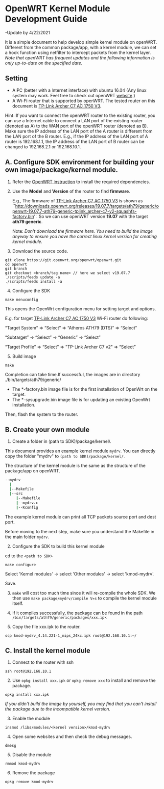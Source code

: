 # OpenWRT Kernel Module Development Guide
-Update by 4/22/2021

It is a simple document to help develop simple kernel module on openWRT. Different from the common package/app, with a kernel module, we can set a hook function using netfilter to intercept packets from the kernel layer. *Note that openWRT has frequent updates and the following information is only up-to-date on the specified date.* 

## Setting 
* A PC (better with a Internet interface) with ubuntu 16.04 (Any linux system may work. Feel free to check out openWRT [website][link2].)
* A Wi-Fi router that is supported by openWRT. The tested router on this document is [TP-Link Archer C7 AC 1750 V3][link1]. 

Hint: If you want to connect the openWRT router to the existing router, you can use a Internet cable to connect a LAN port of the existing router (denoted as A) to the WAN port of the openWRT router (denoted as B). Make sure the IP address of the LAN port of the A router is different from the LAN port of the B router. E.g., if the IP address of the LAN port of A router is 192.168.1.1, the IP address of the LAN port of B router can be changed to 192.168.2.1 or 192.168.10.1. 


## A. Configure SDK environment for building your own image/package/kernel module.
1. Refer the [OpenWRT instruction][link2] to install the required dependencies.
2. Use the **Model** and **Version** of the router to find **firmware**. 
   
   E.g., The firmware of [TP-Link Archer C7 AC 1750 V3][link1] is shown as
``http://downloads.openwrt.org/releases/19.07.7/targets/ath79/generic/openwrt-19.07.7-ath79-generic-tplink_archer-c7-v2-squashfs-factory.bin''. So we can use openWRT version **19.07** with the target **ath79 generic**. 

	Note: *Don't download the firmware here. You need to build the image anyway to ensure you have the correct linux kernel version for creating kernel module.*
1. Download the source code. 
```
git clone https://git.openwrt.org/openwrt/openwrt.git
cd openwrt
git branch
git checkout <branch/tag name> // here we select v19.07.7
./scripts/feeds update -a
./scripts/feeds install -a
```
4. Configure the SDK
```
make menuconfig
```
This opens the OpenWrt configuration menu for setting target and options.

E.g. for target [TP-Link Archer C7 AC 1750 V3][link1] Wi-Fi router do following:

“Target System” ⇒ “Select” ⇒ “Atheros ATH79 (DTS)” ⇒ “Select” 

“Subtarget” ⇒ “Select” ⇒ “Generic” ⇒ “Select” 

“Target Profile” ⇒ “Select” ⇒ "TP-Link Archer C7 v2" ⇒ “Select”

5. Build image
```
make
```
Completion can take time.If successful, the images are in directory ./bin/targets/ath79/generic/

* The *-factory.bin image file is for the first installation of OpenWrt on the target.
* The *-sysupgrade.bin image file is for updating an existing OpenWrt installation.

Then, flash the system to the router.


## B. Create your own module
1. Create a folder in (path to SDK)/package/kernel/. 
 
This document provides an example kernel module `mydrv`. You can directly copy the folder "mydrv" to `(path to SDK)/package/kernel/`. 

The structure of the kernel module is the same as the structure of the package/app on openWRT.

```bash
--mydrv
  |
  |--Makefile
  |--src
	 |--Makefile
	 |--mydrv.c
	 |--Kconfig
```

The example kernel module can print all TCP packets source port and dest port. 

Before moving to the next step, make sure you understand the Makefile in the main folder `mydrv`. 

2. Configure the SDK to build this kernel module  

cd to the `<path to SDK>`
```
make configure
```

Select 'Kernel modules' -> select 'Other modules' -> select 'kmod-mydrv'.

Save.


3. `make` will cost too much time since it will re-compile the whole SDK. We then use `make package/mydrv/compile V=s` to compile the kernel module itself.
   
4. If it compiles successfully, the package can be found in the path  `/bin/targets/ath79/generic/packages/xxx.ipk`

5. Copy the file xxx.ipk to the router. 

```
scp kmod-mydrv_4.14.221-1_mips_24kc.ipk root@192.168.10.1:~/
```

## C. Install the kernel module 

1. Connect to the router with ssh
```
ssh root@192.168.10.1
```
   
2. Use `opkg install xxx.ipk` or `opkg remove xxx` to install and remove the package. 
```
opkg install xxx.ipk
```

*If you didn't build the image by yourself, you may find that you can't install the package due to the incompatible kernel version.* 


3. Enable the module
   
```
insmod /libs/modules/<kernel version>/kmod-mydrv
```

4. Open some websites and then check the debug messages.

```
dmesg
```

5. Disable the module
```
rmmod kmod-mydrv
```

6. Remove the package
```
opkg remove kmod-mydrv
```



[link1]: https://openwrt.org/toh/tp-link/archer-c5-c7-wdr7500
[link2]: https://openwrt.org/docs/guide-developer/build-system/install-buildsystem#examples_of_package_installations
[link2]: https://openwrt.org/docs/guide-developer/quickstart-build-images